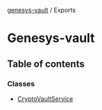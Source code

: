 [genesys-vault](README.md) / Exports

# Genesys-vault

## Table of contents

### Classes

- [CryptoVaultService](classes/CryptoVaultService.md)
